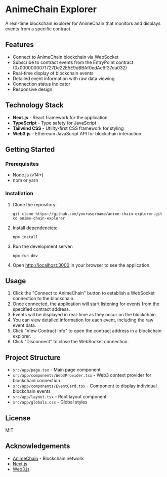 # AnimeChain Explorer

A real-time blockchain explorer for AnimeChain that monitors and displays events from a specific contract.

## Features

- Connect to AnimeChain blockchain via WebSocket
- Subscribe to contract events from the EntryPoint contract (0x0000000071727De22E5E9d8BAf0edAc6f37da032)
- Real-time display of blockchain events
- Detailed event information with raw data viewing
- Connection status indicator
- Responsive design

## Technology Stack

- **Next.js** - React framework for the application
- **TypeScript** - Type safety for JavaScript
- **Tailwind CSS** - Utility-first CSS framework for styling
- **Web3.js** - Ethereum JavaScript API for blockchain interaction

## Getting Started

### Prerequisites

- Node.js (v14+)
- npm or yarn

### Installation

1. Clone the repository:
   ```
   git clone https://github.com/yourusername/anime-chain-explorer.git
   cd anime-chain-explorer
   ```

2. Install dependencies:
   ```
   npm install
   ```

3. Run the development server:
   ```
   npm run dev
   ```

4. Open [http://localhost:3000](http://localhost:3000) in your browser to see the application.

## Usage

1. Click the "Connect to AnimeChain" button to establish a WebSocket connection to the blockchain.
2. Once connected, the application will start listening for events from the specified contract address.
3. Events will be displayed in real-time as they occur on the blockchain.
4. You can view detailed information for each event, including the raw event data.
5. Click "View Contract Info" to open the contract address in a blockchain explorer.
6. Click "Disconnect" to close the WebSocket connection.

## Project Structure

- `src/app/page.tsx` - Main page component
- `src/app/components/Web3Provider.tsx` - Web3 context provider for blockchain connection
- `src/app/components/EventCard.tsx` - Component to display individual blockchain events
- `src/app/layout.tsx` - Root layout component
- `src/app/globals.css` - Global styles

## License

MIT

## Acknowledgements

- [AnimeChain](https://animechain.com) - Blockchain network
- [Next.js](https://nextjs.org/)
- [Web3.js](https://web3js.readthedocs.io/)
